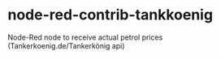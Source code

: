 # node-red-contrib-tankkoenig
Node-Red node to receive actual petrol prices (Tankerkoenig.de/Tankerkönig api)
